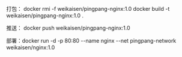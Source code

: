 
打包：
    docker rmi -f weikaisen/pingpang-nginx:1.0
    docker build -t weikaisen/pingpang-nginx:1.0 .

推送：
    docker push weikaisen/pingpang-nginx:1.0

部署：docker run -d -p 80:80 --name nginx --net pingpang-network weikaisen/nginx:1.0
